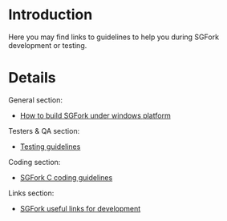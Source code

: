 # Introduction #

Here you may find links to guidelines to help you during SGFork development or testing.

# Details #

General section:
  * [How to build SGFork under windows platform](http://docs.google.com/present/edit?id=0AdDYiCWRZI__ZGR0enhmejNfMTNna3Q3cTdjZA&hl=en)

Testers & QA section:
  * [Testing guidelines](http://docs.google.com/present/edit?id=0AdDYiCWRZI__ZGR0enhmejNfMTFnY25icGt4cg&hl=en)

Coding section:
  * [SGFork C coding guidelines](http://docs.google.com/present/edit?id=0AdDYiCWRZI__ZGR0enhmejNfMTJkc2hrem41cg&hl=en)

Links section:
  * [SGFork useful links for development](http://docs.google.com/present/edit?id=0AdDYiCWRZI__ZGR0enhmejNfMTVkbXI0aHZjbQ&hl=en)